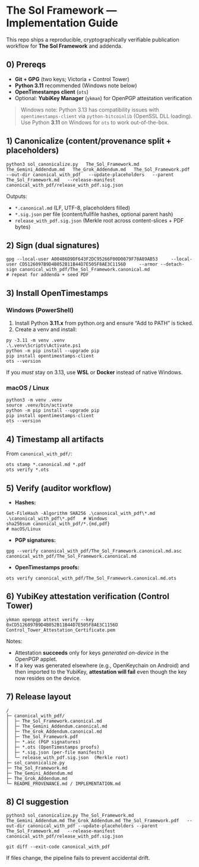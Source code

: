 # The Sol Framework — Implementation Guide

This repo ships a reproducible, cryptographically verifiable publication workflow for **The Sol Framework** and addenda.

## 0) Prereqs

- **Git + GPG** (two keys; Victoria + Control Tower)
- **Python 3.11** recommended (Windows note below)
- **OpenTimestamps client** (`ots`)
- Optional: **YubiKey Manager** (`ykman`) for OpenPGP attestation verification

> Windows note: Python 3.13 has compatibility issues with `opentimestamps-client` via `python-bitcoinlib` (OpenSSL DLL loading).
> Use Python **3.11** on Windows for `ots` to work out-of-the-box.

## 1) Canonicalize (content/provenance split + placeholders)

```
python3 sol_canonicalize.py   The_Sol_Framework.md   The_Gemini_Addendum.md   The_Grok_Addendum.md   The_Sol_Framework.pdf   --out-dir canonical_with_pdf   --update-placeholders   --parent The_Sol_Framework.md   --release-manifest canonical_with_pdf/release_with_pdf.sig.json
```

Outputs:
- `*.canonical.md` (LF, UTF-8, placeholders filled)
- `*.sig.json` per file (content/fullfile hashes, optional parent hash)
- `release_with_pdf.sig.json` (Merkle root across content-slices + PDF bytes)

## 2) Sign (dual signatures)

```
gpg --local-user A00486D9DF643F2DC95266F00D0079F78A89AB53     --local-user CD5126097B9D4B052B11B44D7E505F8AE3C1156D     --armor --detach-sign canonical_with_pdf/The_Sol_Framework.canonical.md
# repeat for addenda + seed PDF
```

## 3) Install OpenTimestamps

### Windows (PowerShell)
1. Install Python **3.11.x** from python.org and ensure “Add to PATH” is ticked.
2. Create a venv and install:
```
py -3.11 -m venv .venv
.\.venv\Scripts\Activate.ps1
python -m pip install --upgrade pip
pip install opentimestamps-client
ots --version
```
If you *must* stay on 3.13, use **WSL** or **Docker** instead of native Windows.

### macOS / Linux
```
python3 -m venv .venv
source .venv/bin/activate
python -m pip install --upgrade pip
pip install opentimestamps-client
ots --version
```

## 4) Timestamp all artifacts

From `canonical_with_pdf/`:
```
ots stamp *.canonical.md *.pdf
ots verify *.ots
```

## 5) Verify (auditor workflow)

- **Hashes:**
```
Get-FileHash -Algorithm SHA256 .\canonical_with_pdf\*.md .\canonical_with_pdf\*.pdf   # Windows
sha256sum canonical_with_pdf/*.{md,pdf}                                                    # macOS/Linux
```
- **PGP signatures:**
```
gpg --verify canonical_with_pdf/The_Sol_Framework.canonical.md.asc              canonical_with_pdf/The_Sol_Framework.canonical.md
```
- **OpenTimestamps proofs:**
```
ots verify canonical_with_pdf/The_Sol_Framework.canonical.md.ots
```

## 6) YubiKey attestation verification (Control Tower)

```
ykman openpgp attest verify --key 0xCD5126097B9D4B052B11B44D7E505F8AE3C1156D   Control_Tower_Attestation_Certificate.pem
```
Notes:
- Attestation **succeeds** only for keys *generated on-device* in the OpenPGP applet.
- If a key was generated elsewhere (e.g., OpenKeychain on Android) and then imported to the YubiKey, **attestation will fail** even though the key now resides on the device.

## 7) Release layout

```
/
├─ canonical_with_pdf/
│  ├─ The_Sol_Framework.canonical.md
│  ├─ The_Gemini_Addendum.canonical.md
│  ├─ The_Grok_Addendum.canonical.md
│  ├─ The_Sol_Framework.pdf
│  ├─ *.asc (PGP signatures)
│  ├─ *.ots (OpenTimestamps proofs)
│  ├─ *.sig.json (per-file manifests)
│  └─ release_with_pdf.sig.json  (Merkle root)
├─ sol_canonicalize.py
├─ The_Sol_Framework.md
├─ The_Gemini_Addendum.md
├─ The_Grok_Addendum.md
└─ README_PROVENANCE.md / IMPLEMENTATION.md
```

## 8) CI suggestion

```
python3 sol_canonicalize.py The_Sol_Framework.md The_Gemini_Addendum.md The_Grok_Addendum.md The_Sol_Framework.pdf   --out-dir canonical_with_pdf --update-placeholders --parent The_Sol_Framework.md   --release-manifest canonical_with_pdf/release_with_pdf.sig.json

git diff --exit-code canonical_with_pdf
```

If files change, the pipeline fails to prevent accidental drift.
